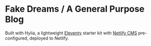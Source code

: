 # Fake Dreams / A General Purpose Blog

Built with Hylia, a lightweight [Eleventy](https://11ty.io) starter kit with [Netlify CMS](https://www.netlifycms.org/) pre-configured, deployed to Netlify.